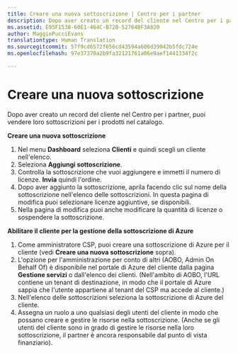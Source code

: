 ```yaml
---
title: Creare una nuova sottoscrizione | Centro per i partner
description: Dopo aver creato un record del cliente nel Centro per i partner, puoi vendere loro sottoscrizioni per i prodotti nel catalogo.
ms.assetid: E95F1538-60E1-464C-B72B-52764BF3A820
author: MaggiePucciEvans
translationtype: Human Translation
ms.sourcegitcommit: 57f9cd6572f656cd43594a606d39942b5fdc724e
ms.openlocfilehash: 97e37370a2b9fa32121761a06e9aef1441334f2c

---
```


# Creare una nuova sottoscrizione


Dopo aver creato un record del cliente nel Centro per i partner, puoi vendere loro sottoscrizioni per i prodotti nel catalogo.

**Creare una nuova sottoscrizione**

1.  Nel menu **Dashboard** seleziona **Clienti** e quindi scegli un cliente nell'elenco.
2.  Seleziona **Aggiungi sottoscrizione**.
3.  Controlla la sottoscrizione che vuoi aggiungere e immetti il numero di licenze. **Invia** quindi l'ordine.
4.  Dopo aver aggiunto la sottoscrizione, aprila facendo clic sul nome della sottoscrizione nell'elenco delle sottoscrizioni. In questa pagina di modifica puoi selezionare licenze aggiuntive, se disponibili.
5.  Nella pagina di modifica puoi anche modificare la quantità di licenze o sospendere la sottoscrizione.

**Abilitare il cliente per la gestione della sottoscrizione di Azure**

1.  Come amministratore CSP, puoi creare una sottoscrizione di Azure per il cliente (vedi **Creare una nuova sottoscrizione** sopra).
2.  L'opzione per l'amministrazione per conto di altri (AOBO, Admin On Behalf Of) è disponibile nel portale di Azure del cliente dalla pagina **Gestione servizi** o dall'elenco dei clienti. (Nell'ambito di AOBO, l'URL contiene un tenant di destinazione, in modo che il portale di Azure sappia che l'utente appartiene al tenant del CSP ma accede al cliente.)
3.  Nell'elenco delle sottoscrizioni seleziona la sottoscrizione di Azure del cliente.
4.  Assegna un ruolo a uno qualsiasi degli utenti del cliente in modo che possano creare e gestire le risorse nella sottoscrizione. (Anche se gli utenti del cliente sono in grado di gestire le risorse nella loro sottoscrizione, il partner è ancora responsabile dal punto di vista finanziario).


 






<!--HONumber=Nov16_HO4-->


